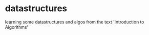 # datastructures

learning some datastructures and algos from the text
'Introduction to Algorithms'
